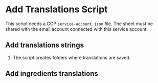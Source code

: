 # Add Translations Script

This script needs a GCP `service-account.json` file.
The sheet must be shared with the email account connected with this service account.

## Add translations strings

1. The script creates folders where translations are saved.

## Add ingredients translations
